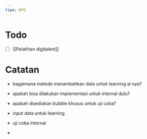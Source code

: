 ```yaml
---
tipe: WFO
---
```

# Todo
- [ ] [[Pelatihan digitalent]] 
# Catatan
- bagaimana metode menambahkan data untuk learning ai nya?
- apakah bisa dilakukan implementasi untuk internal dulu?
- apakah disediakan bubble khusus untuk uji coba?

- input data untuk learning
- uji coba internal
- 

